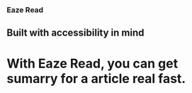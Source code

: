### Eaze Read
## Built with accessibility in mind
# With Eaze Read, you can get sumarry for a article real fast. 